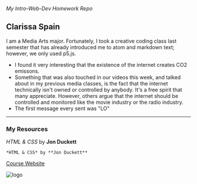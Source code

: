 *My Intro-Web-Dev Homework Repo*
## Clarissa Spain

I am a Media Arts major.
Fortunately, I took a creative coding class last semester that has already introduced me to atom and markdown text; however, we only used p5.js.
- I found it very interesting that the existence of the internet creates CO2 emissons.
-  Something that was also touched in our videos this week, and talked about in my previous media classes, is the fact that the internet technically isn't owned or controlled by anybody. It's a free spirit that many appreciate. However, others argue that the internet should be controlled and monitored like the movie industry or the radio industry.
- The first message every sent was "LO"
---
### My Resources


*HTML & CSS* by **Jon Duckett**

```*HTML & CSS* by **Jon Duckett**```

[Course Website](https://media-ed-online.github.io/intro-web-dev/)

![logo](http://bit.ly/2DIVG46)
